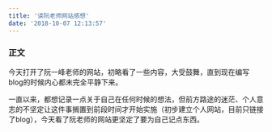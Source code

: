 ```yaml
---
title: '读阮老师网站感想'
date: '2018-10-07 12:13:57'
---
```

### 正文
今天打开了阮一峰老师的网站，初略看了一些内容，大受鼓舞，直到现在编写blog的时候内心都未完全平静下来。

一直以来，都想记录一点关于自己在任何时候的想法，但前方路途的迷茫、个人意志的不坚定让这件事搁置到前段时间才开始实施（初步建立个人网站，目前只链接了blog），今天看了阮老师的网站更坚定了要为自己记点东西。

